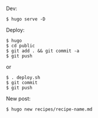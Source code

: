 Dev:

```
$ hugo serve -D
```

Deploy:

```
$ hugo
$ cd public
$ git add . && git commit -a
$ git push
```

or 

```
$ . deploy.sh
$ git commit
$ git push
```

New post:

```
$ hugo new recipes/recipe-name.md
```
